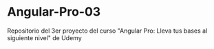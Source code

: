 # Angular-Pro-03
Repositorio del 3er proyecto del curso "Angular Pro: Lleva tus bases al siguiente nivel" de Udemy
